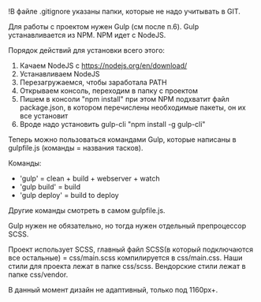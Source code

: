 !В файле .gitignore указаны папки, которые не надо учитывать в GIT.

Для работы с проектом нужен Gulp (см после п.6).
Gulp устанавливается из NPM.
NPM идет с NodeJS.

Порядок действий для установки всего этого:
1. Качаем NodeJS с https://nodejs.org/en/download/
2. Устанавливаем NodeJS
3. Перезагружаемся, чтобы заработала PATH
4. Открываем консоль, переходим в папку с проектом
5. Пишем в консоли "npm install" при этом NPM подхватит файл package.json, в котором перечислены необходимые пакеты, он их все установит
6. Вроде надо установить gulp-cli "npm install -g gulp-cli"

Теперь можно пользоваться командами Gulp, которые написаны в gulpfile.js (команды = названия тасков).

Команды:
- 'gulp' = clean + build + webserver + watch
- 'gulp build' = build
- 'gulp deploy' = build to deploy

Другие команды смотреть в самом gulpfile.js.

Gulp нужен не обязательно, но тогда нужен отдельный препроцессор SCSS.

Проект использует SCSS, главный файл SCSS(в который подключаются все остальные) = css/main.scss компилируется в css/main.css.
Наши стили для проекта лежат в папке css/scss.
Вендорские стили лежат в папке css/vendor.

В данный момент дизайн не адаптивный, только под 1160px+.

